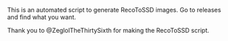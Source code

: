This is an automated script to generate RecoToSSD images. Go to releases and find what you want.

Thank you to @ZeglolTheThirtySixth for making the RecoToSSD script.
